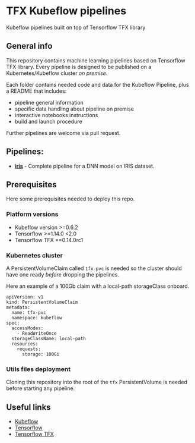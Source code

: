 # TFX Kubeflow pipelines
Kubeflow pipelines built on top of Tensorflow TFX library

## General info
This repository contains machine learning pipelines based on Tensorflow TFX library.
Every pipeline is designed to be published on a Kubernetes/Kubeflow cluster *on premise*.

Each folder contains needed code and data for the Kubeflow Pipeline, plus a README that includes:

* pipeline general information
* specific data handling about pipeline on premise
* interactive notebooks instructions
* build and launch procedure

Further pipelines are welcome via pull request.

## Pipelines:
* **[iris](iris)** - Complete pipeline for a DNN model on IRIS dataset.

## Prerequisites
Here some prerequisites needed to deploy this repo.

### Platform versions
* Kubeflow version >=0.6.2
* Tensorflow >=1.14.0 <2.0
* Tensorflow TFX ==0.14.0rc1

### Kubernetes cluster
A PersistentVolumeClaim called `tfx-pvc` is needed so the cluster should have one ready *before* dropping the pipelines.

Here an example of a 100Gb claim with a local-path storageClass onboard.
```
apiVersion: v1
kind: PersistentVolumeClaim
metadata:
  name: tfx-pvc
  namespace: kubeflow
spec:
  accessModes:
    - ReadWriteOnce
  storageClassName: local-path
  resources:
    requests:
      storage: 100Gi
```

### Utils files deployment
Cloning this repository into the root of the `tfx` PersistentVolume is needed before starting any pipeline.

## Useful links
* [Kubeflow](https://www.kubeflow.org/)
* [Tensorflow](https://www.tensorflow.org/)
* [Tensorflow TFX](https://www.tensorflow.org/tfx)
